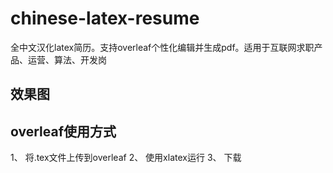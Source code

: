 # chinese-latex-resume
全中文汉化latex简历。支持overleaf个性化编辑并生成pdf。适用于互联网求职产品、运营、算法、开发岗
## 效果图

## overleaf使用方式
1、 将.tex文件上传到overleaf
2、 使用xlatex运行
3、 下载

